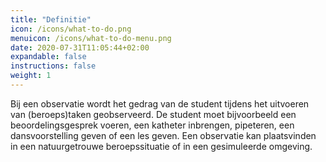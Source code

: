 ```yaml
---
title: "Definitie"
icon: /icons/what-to-do.png
menuicon: /icons/what-to-do-menu.png
date: 2020-07-31T11:05:44+02:00
expandable: false
instructions: false
weight: 1
---
```


Bij een observatie wordt het gedrag van de student tijdens het uitvoeren van (beroeps)taken geobserveerd. De student moet bijvoorbeeld een beoordelingsgesprek voeren, een katheter inbrengen, pipeteren, een dansvoorstelling geven of een les geven. Een observatie kan plaatsvinden in een natuurgetrouwe beroepssituatie of in een gesimuleerde omgeving. 